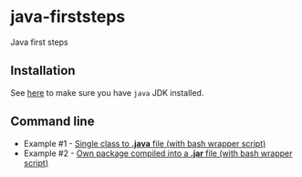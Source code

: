 # java-firststeps

Java first steps

## Installation

See [here](JAVA.md) to make sure you have `java` JDK installed.

## Command line

* Example #1 - [Single class to **.java** file (with bash wrapper script)](01-command-line/example01/README.md)
* Example #2 - [Own package compiled into a **.jar** file (with bash wrapper script)](01-command-line/example01/README.md)
